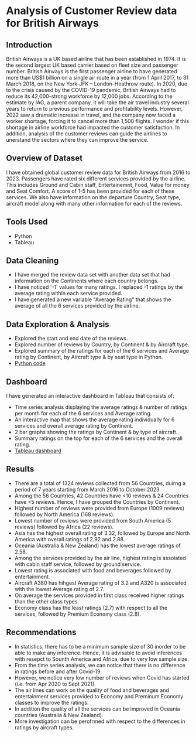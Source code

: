 # Analysis of Customer Review data for British Airways

## Introduction
British Airways is a UK based airline that has been established in 1974. It is the second largest UK based carrier based on fleet size and passenger number. British Airways is the first passenger airline to have generated more than US$1 billion on a single air route in a year (from 1 April 2017, to 31 March 2018, on the New York-JFK – London-Heathrow route). In 2020, due to the crisis caused by the COVID-19 pandemic, British Airways had to reduce its 42,000-strong workforce by 12,000 jobs. According to the estimate by IAG, a parent company, it will take the air travel industry several years to return to previous performance and profitability levels. However, 2022 saw a dramatic increase in travel, and the company now faced a worker shortage, forcing it to cancel more than 1,500 flights. I wonder if this shortage in airline workforce had impacted the customer satisfaction. In addition, analysis of the customer reviews can guide the airlines to unerstand the sectors where they can improve the service.
 
## Overview of Dataset 
I have obtained global customer review data for British Airways from 2016 to 2023.  Passengers have rated six different services provided by the airline. This includes Ground and Cabin staff, Entertainemnt, Food, Value for money and Seat Comfort. A score of 1-5 has been provided for each of these services. We also have information on the departure Country, Seat type, aircraft model along with many other information for each of the reviews.

## Tools Used
- Python
- Tableau
  
## Data Cleaning
- I have merged the review data set with another data set that had information on the Continents where each country belongs.
- I have noticed '-1' values for many ratings. I replaced -1 ratings by the average rating within each service provided.
- I have generated a new variable "Average Rating" that shows the average of all the 6 services provided by the airline.
  
## Data Exploration & Analysis 
- Explored the start and end date of the reviews.
- Explored number of reviews by Country, by Continent & by Aircraft type.
- Explored summary of the ratings for each of the 6 services and Average rating by Continent, by Aircraft type & by seat type in Python.
- [Python code](https://github.com/shilpakarumanchi/python/blob/main/BA_cleaning.ipynb)

## Dashboard
I have generated an interactive dashboard in Tableau that consists of:
- Time series analysis displaying the average ratings & number of ratings per month for each of the 6 services and Average rating.
- An interactive map that shows the average rating individually for 6 services and overall average rating by Continent.
- 2 bar graphs showing the ratings by Continent & by type of aircraft.
- Summary ratings on the top for each of the 6 services and the overall rating.
- [Tableau dashboard](https://public.tableau.com/app/profile/shilpa.ln.karumanchi/viz/BA_customerreviews/Dashboard32?publish=yes)
  
## Results
- There are a total of 1324 reviews collected from 56 Countries, duirng a period of 7 years starting from March 2016 to October 2023.
- Among the 56 Countries, 42 Countries have <10 reviews & 24 Countries have <5 reviews. Hence, I have grouped the Countries by Continent.
- Highest number of reviews were provided from Europe (1009 reviews) followed by North America (168 reviews).
- Lowest number of reviews were provided from South America  (5 reviews) followed by Africa (22 reviews). 
- Asia has the highest overall rating of 3.32, followed by Europe and North America with overall ratings of 2.92 and 2.88.
- Oceania (Australia & New Zealand) has the lowest average ratings of 2.58.
- Among the services provided by the air line, highest rating is assoiated with cabin staff service, followed by ground service.
- Lowest rating is associated with food and beverages followed by entertainment.
- Aircraft A380 has hihgest Average rating of 3.2 and A320 is associated with the lowest Average rating of 2.7.
- On average the services provided in first class received higher ratings than the other class types.
- Economy class has the least ratings (2.7) with respect to all the services, followed by Premium Economy class (2.8).

## Recommendations
- In statistics, there has to be a minimum sample size of 30 inorder to be able to make any inference. Hence, it is advisable to avoid inferences with resepct to Sounth America and Africa, due to very low sample size.
- From the time series analysis, we can notice that there is no difference in ratings before and after Covid-19.
- However, we notice very low number of reviews when Covid has started (i.e. from Apr 2020 to Sept 2021).
- The air lines can work on the quality of food and beverages and entertainment services provided to Economy and Preminum Economy classes to improve the ratings.
- In addition the quality of all the services can be improved in Oceania countries (Australia & New Zealand).
- More investigation can be perofrmed with respect to the differences in ratings by aircraft types.




